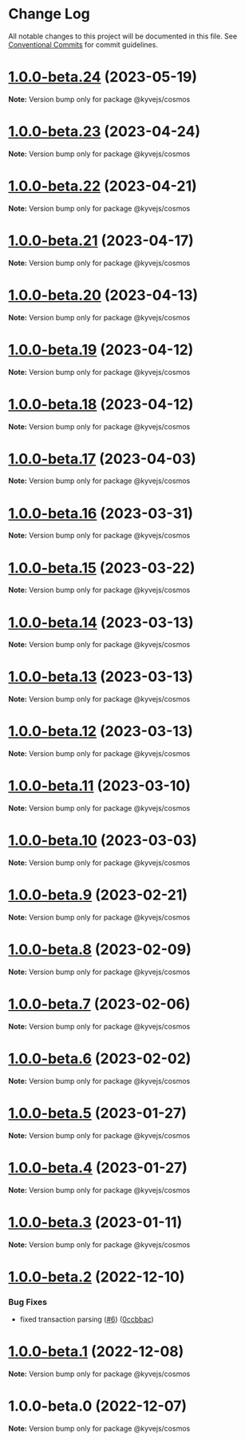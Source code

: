 # Change Log

All notable changes to this project will be documented in this file.
See [Conventional Commits](https://conventionalcommits.org) for commit guidelines.

# [1.0.0-beta.24](https://github.com/KYVENetwork/kyvejs/compare/@kyvejs/cosmos@1.0.0-beta.23...@kyvejs/cosmos@1.0.0-beta.24) (2023-05-19)

**Note:** Version bump only for package @kyvejs/cosmos





# [1.0.0-beta.23](https://github.com/KYVENetwork/kyvejs/compare/@kyvejs/cosmos@1.0.0-beta.22...@kyvejs/cosmos@1.0.0-beta.23) (2023-04-24)

**Note:** Version bump only for package @kyvejs/cosmos

# [1.0.0-beta.22](https://github.com/KYVENetwork/kyvejs/compare/@kyvejs/cosmos@1.0.0-beta.21...@kyvejs/cosmos@1.0.0-beta.22) (2023-04-21)

**Note:** Version bump only for package @kyvejs/cosmos

# [1.0.0-beta.21](https://github.com/KYVENetwork/kyvejs/compare/@kyvejs/cosmos@1.0.0-beta.20...@kyvejs/cosmos@1.0.0-beta.21) (2023-04-17)

**Note:** Version bump only for package @kyvejs/cosmos

# [1.0.0-beta.20](https://github.com/KYVENetwork/kyvejs/compare/@kyvejs/cosmos@1.0.0-beta.19...@kyvejs/cosmos@1.0.0-beta.20) (2023-04-13)

**Note:** Version bump only for package @kyvejs/cosmos

# [1.0.0-beta.19](https://github.com/KYVENetwork/kyvejs/compare/@kyvejs/cosmos@1.0.0-beta.18...@kyvejs/cosmos@1.0.0-beta.19) (2023-04-12)

**Note:** Version bump only for package @kyvejs/cosmos

# [1.0.0-beta.18](https://github.com/KYVENetwork/kyvejs/compare/@kyvejs/cosmos@1.0.0-beta.17...@kyvejs/cosmos@1.0.0-beta.18) (2023-04-12)

**Note:** Version bump only for package @kyvejs/cosmos

# [1.0.0-beta.17](https://github.com/KYVENetwork/kyvejs/compare/@kyvejs/cosmos@1.0.0-beta.16...@kyvejs/cosmos@1.0.0-beta.17) (2023-04-03)

**Note:** Version bump only for package @kyvejs/cosmos

# [1.0.0-beta.16](https://github.com/KYVENetwork/kyvejs/compare/@kyvejs/cosmos@1.0.0-beta.15...@kyvejs/cosmos@1.0.0-beta.16) (2023-03-31)

**Note:** Version bump only for package @kyvejs/cosmos

# [1.0.0-beta.15](https://github.com/KYVENetwork/kyvejs/compare/@kyvejs/cosmos@1.0.0-beta.14...@kyvejs/cosmos@1.0.0-beta.15) (2023-03-22)

**Note:** Version bump only for package @kyvejs/cosmos

# [1.0.0-beta.14](https://github.com/KYVENetwork/kyvejs/compare/@kyvejs/cosmos@1.0.0-beta.13...@kyvejs/cosmos@1.0.0-beta.14) (2023-03-13)

**Note:** Version bump only for package @kyvejs/cosmos

# [1.0.0-beta.13](https://github.com/KYVENetwork/kyvejs/compare/@kyvejs/cosmos@1.0.0-beta.12...@kyvejs/cosmos@1.0.0-beta.13) (2023-03-13)

**Note:** Version bump only for package @kyvejs/cosmos

# [1.0.0-beta.12](https://github.com/KYVENetwork/kyvejs/compare/@kyvejs/cosmos@1.0.0-beta.11...@kyvejs/cosmos@1.0.0-beta.12) (2023-03-13)

**Note:** Version bump only for package @kyvejs/cosmos

# [1.0.0-beta.11](https://github.com/KYVENetwork/kyvejs/compare/@kyvejs/cosmos@1.0.0-beta.10...@kyvejs/cosmos@1.0.0-beta.11) (2023-03-10)

**Note:** Version bump only for package @kyvejs/cosmos

# [1.0.0-beta.10](https://github.com/KYVENetwork/kyvejs/compare/@kyvejs/cosmos@1.0.0-beta.9...@kyvejs/cosmos@1.0.0-beta.10) (2023-03-03)

**Note:** Version bump only for package @kyvejs/cosmos

# [1.0.0-beta.9](https://github.com/KYVENetwork/kyvejs/compare/@kyvejs/cosmos@1.0.0-beta.8...@kyvejs/cosmos@1.0.0-beta.9) (2023-02-21)

**Note:** Version bump only for package @kyvejs/cosmos

# [1.0.0-beta.8](https://github.com/KYVENetwork/kyvejs/compare/@kyvejs/cosmos@1.0.0-beta.7...@kyvejs/cosmos@1.0.0-beta.8) (2023-02-09)

**Note:** Version bump only for package @kyvejs/cosmos

# [1.0.0-beta.7](https://github.com/KYVENetwork/kyvejs/compare/@kyvejs/cosmos@1.0.0-beta.6...@kyvejs/cosmos@1.0.0-beta.7) (2023-02-06)

**Note:** Version bump only for package @kyvejs/cosmos

# [1.0.0-beta.6](https://github.com/KYVENetwork/kyvejs/compare/@kyvejs/cosmos@1.0.0-beta.5...@kyvejs/cosmos@1.0.0-beta.6) (2023-02-02)

**Note:** Version bump only for package @kyvejs/cosmos

# [1.0.0-beta.5](https://github.com/KYVENetwork/kyvejs/compare/@kyvejs/cosmos@1.0.0-beta.4...@kyvejs/cosmos@1.0.0-beta.5) (2023-01-27)

**Note:** Version bump only for package @kyvejs/cosmos

# [1.0.0-beta.4](https://github.com/KYVENetwork/kyvejs/compare/@kyvejs/cosmos@1.0.0-beta.3...@kyvejs/cosmos@1.0.0-beta.4) (2023-01-27)

**Note:** Version bump only for package @kyvejs/cosmos

# [1.0.0-beta.3](https://github.com/KYVENetwork/kyvejs/compare/@kyvejs/cosmos@1.0.0-beta.2...@kyvejs/cosmos@1.0.0-beta.3) (2023-01-11)

**Note:** Version bump only for package @kyvejs/cosmos

# [1.0.0-beta.2](https://github.com/KYVENetwork/kyvejs/compare/@kyvejs/cosmos@1.0.0-beta.1...@kyvejs/cosmos@1.0.0-beta.2) (2022-12-10)

### Bug Fixes

- fixed transaction parsing ([#6](https://github.com/KYVENetwork/kyvejs/issues/6)) ([0ccbbac](https://github.com/KYVENetwork/kyvejs/commit/0ccbbac11439ce1e5a6014c3ac675ea71bb3033e))

# [1.0.0-beta.1](https://github.com/KYVENetwork/kyvejs/compare/@kyvejs/cosmos@1.0.0-beta.0...@kyvejs/cosmos@1.0.0-beta.1) (2022-12-08)

**Note:** Version bump only for package @kyvejs/cosmos

# 1.0.0-beta.0 (2022-12-07)

**Note:** Version bump only for package @kyvejs/cosmos
